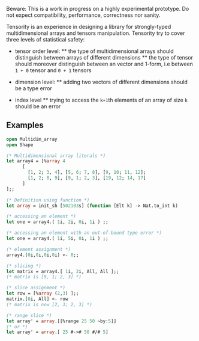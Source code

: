 Beware: This is a work in progress on a highly experimental prototype.
Do not expect compatibility, performance, correctness nor sanity.


Tensority is an experience in designing a library for strongly-typed
multidimensional arrays and tensors manipulation. Tensority try to
cover three levels of statistical safety:

* tensor order level:
  ** the type of multidimensional arrays should distinguish between
    arrays of different dimensions
  ** the type of tensor should moreover distinguish between an vector and 1-form,
  i.e between `1 + 0` tensor and `0 + 1` tensors

* dimension level:
  ** adding two vectors of different dimensions should be a type error

* index level
  ** trying to access the `k+1`th elements of an array of size `k` should be
  an error


## Examples



```OCaml
open Multidim_array
open Shape

(* Multidimensional array literals *)
let array4 = [%array 4
      [
        [1, 2; 3, 4], [5, 6; 7, 8], [9, 10; 11, 12];
        [1, 2; 8, 9], [9, 1; 2, 3], [19, 12; 14, 17]
      ]
];;

(* Definition using function *)
let array = init_sh [502103s] (function [Elt k] -> Nat.to_int k)

(* accessing an element *)
let one = array4.( 1i, 2i, 0i, 1i ) ;;

(* accessing an element with an out-of-bound type error *)
let one = array4.( 1i, 5i, 0i, 1i ) ;;

(* element assignment *)
array4.(0i,0i,0i,0i) <- 0;;

(* slicing *)
let matrix = array4.[ 1i, 2i, All, All ];;
(* matrix is [9, 1; 2, 3] *)

(* slice assignment *)
let row = [%array (2,3) ];;
matrix.[0i, All] <- row
(* matrix is now [2, 3; 2, 3] *)

(* range slice *)
let array' = array.[[%range 25 50 ~by:5]]
(* or *)
let array' = array.[ 25 #-># 50 #/# 5]


```
